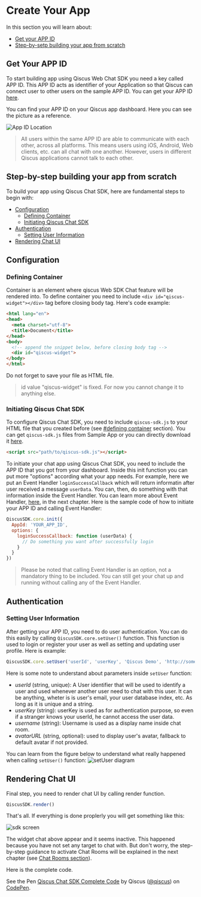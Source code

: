 # Create Your App

In this section you will learn about:
- [Get your APP ID](#get-your-app-id)
- [Step-by-setp building your app from scratch](#step-by-step-building-your-app-from-scratch)

## Get Your APP ID
To start building app using Qiscus Web Chat SDK you need a key called APP ID.
This APP ID acts as identifier of your Application so that Qiscus can connect
user to other users on the sample APP ID. You can get your APP ID
[here](https://www.qiscus.com/dashboard/register).

You can find your APP ID on your Qiscus app dashboard. Here you can see the
picture as a reference.

![App ID Location](https://cdn.rawgit.com/qiscus/qiscus-sdk-web/feature/docs/docs/images/app-id.png "Your APP ID location")

> All users within the same APP ID are able to communicate with each other,
> across all platforms. This means users using iOS, Android, Web clients, etc.
> can all chat with one another. However, users in different Qiscus
> applications cannot talk to each other.

## Step-by-step building your app from scratch
To build your app using Qiscus Chat SDK, here are fundamental steps to begin
with:
- [Configuration](#configuration)
  - [Defining Container](#defining-container)
  - [Initiating Qiscus Chat SDK](#initiating-qiscus-chat-sdk)
- [Authentication](#authentication)
  - [Setting User Information](#setting-user-information)
- [Rendering Chat UI](#rendering-chat-ui)

## Configuration

### Defining Container
Container is an element where qiscus Web SDK Chat feature will be rendered into.
To define container you need to include `<div id="qiscus-widget"></div>` tag
before closing body tag. Here's code example:
```html
<html lang="en">
<head>
  <meta charset="utf-8">
  <title>Document</title>
</head>
<body>
  <!-- append the snippet below, before closing body tag -->
  <div id="qiscus-widget">
</body>
</html>
```
Do not forget to save your file as HTML file.
> id value "qiscus-widget" is fixed. For now you cannot change it to anything
> else.


### Initiating Qiscus Chat SDK
To configure Qiscus Chat SDK, you need to include `qiscus-sdk.js` to your HTML
file that you created before (see [#defining container](#defining-container) section). You can get
`qiscus-sdk.js` files from Sample App or you can directly download it
[here](https://github.com/qiscus/qiscus-sdk-web/releases/latest).
```html
<script src="path/to/qiscus-sdk.js"></script>
```
To initiate your chat app using Qiscus Chat SDK, you need to include the APP ID
that you got from your dashboard. Inside this init function you can put more
"options" according what your app needs. For example, here we put an
Event Handler `loginSuccessCallback` which will return informatin after user
received a message `userData`. You can, then, do something with that information
inside the Event Handler. You can learn more about Event Handler,
[here](/documentation/web/event-handler),
in the next chapter. Here is the sample code of how to initiate your
APP ID and calling Event Handler:
```javascript
QiscusSDK.core.init({
  AppId: 'YOUR_APP_ID',
  options: {
    loginSuccessCallback: function (userData) {
      // Do something you want after successfully login
    }
  }
})
```
> Please be noted that calling Event Handler is an option, not a mandatory
> thing to be included. You can still get your chat up and running without
> calling any of the Event Handler.

## Authentication

### Setting User Information
After getting your APP ID, you need to do user authentication. You can do this
easily by calling `QiscusSDK.core.setUser()` function. This function is used to
login or register your user as well as setting and updating user profile.
Here is example:
```javascript
QiscusSDK.core.setUser('userId', 'userKey', 'Qiscus Demo', 'http://some-url.com/avatar.png');
```
Here is some note to understand about parameters inside `setUser` function:
- *userId* (string, unique): A User identifier that will be used to identify
  a user and used whenever another user need to chat with this user. It can
  be anything, wheter is is user's email, your user database index, etc.
  As long as it is unique and a string.
- *userKey* (string): userKey is used as for authentication purpose, so even
  if a stranger knows your userId, he cannot access the user data.
- *username* (string): Username is used as a display name inside chat room.
- *avatarURL* (string, optional): used to display user's avatar, fallback to
  default avatar if not provided.

You can learn from the figure below to understand what really happened when
calling `setUser()` function:
![setUser diagram](https://cdn.rawgit.com/qiscus/qiscus-sdk-web/feature/docs/docs/images/auth-diagram.png "setUser Authentication flow")

## Rendering Chat UI

Final step, you need to render chat UI by calling render function.
```javascript
QiscusSDK.render()
```

That's all. If everything is done proplerly you will get something like this:

![sdk screen](https://cdn.rawgit.com/qiscus/qiscus-sdk-web/feature/docs/docs/images/sdk-screen.png "SDK Screen")

The widget chat above appear and it seems inactive. This happened because
you have not set any target to chat with. But don't worry, the step-by-step
guidance to activate Chat Rooms will be explained in the next chapter
(see [Chat Rooms section](/documentation/web/chat-rooms)).

Here is the complete code.
<p data-height="265" data-theme-id="0" data-slug-hash="pWxQvJ" data-default-tab="html" data-user="qiscus" data-embed-version="2" data-pen-title="Qiscus Chat SDK Complete Code" class="codepen">See the Pen <a href="https://codepen.io/qiscus/pen/pWxQvJ/">Qiscus Chat SDK Complete Code</a> by Qiscus (<a href="https://codepen.io/qiscus">@qiscus</a>) on <a href="https://codepen.io">CodePen</a>.</p>
<script async src="https://production-assets.codepen.io/assets/embed/ei.js"></script>
